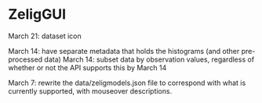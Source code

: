 ZeligGUI
========

March 21: dataset icon

March 14: have separate metadata that holds the histograms (and other pre-processed data)
March 14: subset data by observation values, regardless of whether or not the API supports this by March 14

March 7: rewrite the data/zeligmodels.json file to correspond with what is currently supported, with mouseover descriptions. 


